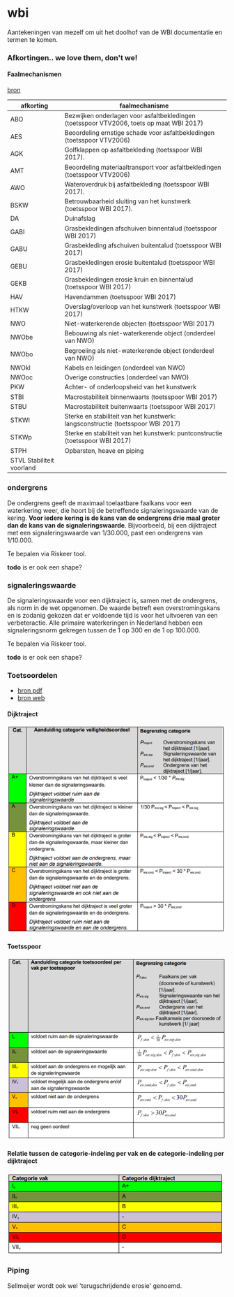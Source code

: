 # wbi

Aantekeningen van mezelf om uit het doolhof van de WBI documentatie en termen te komen.

### Afkortingen.. we love them, don't we!

#### Faalmechanismen

[bron](https://www.helpdeskwater.nl/publish/pages/132756/begrippenlijst_en_afkortingen_wbi2017_20170116_bijlage_i_procedure_def.pdf)

| afkorting  | faalmechanisme  |
|---|---|
| ABO | Bezwijken onderlagen voor asfaltbekledingen (toetsspoor VTV2006, toets op maat WBI 2017) |
| AES | Beoordeling ernstige schade voor asfaltbekledingen (toetsspoor VTV2006) |
| AGK | Golfklappen op asfaltbekleding (toetsspoor WBI 2017). |
| AMT | Beoordeling materiaaltransport voor asfaltbekledingen (toetsspoor VTV2006) |
| AWO | Wateroverdruk bij asfaltbekleding (toetsspoor WBI 2017). |
| BSKW | Betrouwbaarheid sluiting van het kunstwerk (toetsspoor WBI 2017). |
| DA | Duinafslag |
| GABI | Grasbekledingen afschuiven binnentalud (toetsspoor WBI 2017) |
| GABU | Grasbekleding afschuiven buitentalud (toetsspoor WBI 2017) |
| GEBU | Grasbekledingen erosie buitentalud (toetsspoor WBI 2017) |
| GEKB | Grasbekledingen erosie kruin en binnentalud (toetsspoor WBI 2017) |
| HAV | Havendammen (toetsspoor WBI 2017) |
| HTKW | Overslag/overloop van het kunstwerk (toetsspoor WBI 2017) |
| NWO | Niet-waterkerende objecten (toetsspoor WBI 2017) |
| NWObe | Bebouwing als niet-waterkerende object (onderdeel van NWO) |
| NWObo | Begroeiing als niet-waterkerende object (onderdeel van NWO) |
| NWOkl | Kabels en leidingen (onderdeel van NWO) |
| NWOoc | Overige constructies (onderdeel van NWO) |
| PKW | Achter- of onderloopsheid van het kunstwerk |
| STBI | Macrostabiliteit binnenwaarts (toetsspoor WBI 2017) |
| STBU | Macrostabiliteit buitenwaarts (toetsspoor WBI 2017) |
| STKWl | Sterke en stabiliteit van het kunstwerk: langsconstructie (toetsspoor WBI 2017) |
| STKWp | Sterke en stabiliteit van het kunstwerk: puntconstructie (toetsspoor WBI 2017) |
| STPH | Opbarsten, heave en piping |
| STVL Stabiliteit voorland |

### ondergrens

De ondergrens geeft de maximaal toelaatbare faalkans voor een waterkering weer, die hoort bij de betreffende signaleringswaarde van de kering. **Voor iedere kering is de kans van de ondergrens drie maal groter dan de kans van de signaleringswaarde**. Bijvoorbeeld, bij een dijktraject met een signaleringswaarde van 1/30.000, past een ondergrens van 1/10.000.

Te bepalen via Riskeer tool. 

**todo** is er ook een shape?

### signaleringswaarde

De signaleringswaarde voor een dijktraject is, samen met de ondergrens, als norm in de wet opgenomen. De waarde betreft een overstromingskans en is zodanig gekozen dat er voldoende tijd is voor het uitvoeren van een verbeteractie. Alle primaire waterkeringen in Nederland hebben een signaleringsnorm gekregen tussen de 1 op 300 en de 1 op 100.000.

Te bepalen via Riskeer tool. 

**todo** is er ook een shape?

### Toetsoordelen

* [bron pdf](https://www.helpdeskwater.nl/publish/pages/157040/11205758-005-geo-0001_v4-0-assemblageprotocol-wbi2017.pdf)
* [bron web](https://www.helpdeskwater.nl/onderwerpen/waterveiligheid/primaire/beoordelen/@205763/assemblageprotocol-wbi-2017/)

#### Dijktraject

![Toetsoordelen per dijktraject](https://github.com/breinbaas/wbi/blob/master/img/01.png?raw=true)

#### Toetsspoor

![Toetsoordelen per dijktraject](https://github.com/breinbaas/wbi/blob/master/img/02.png?raw=true)

#### Relatie tussen de categorie-indeling per vak en de categorie-indeling per dijktraject

![Toetsoordelen per dijktraject](https://github.com/breinbaas/wbi/blob/master/img/03.png?raw=true)

### Piping

Sellmeijer wordt ook wel 'terugschrijdende erosie' genoemd.






